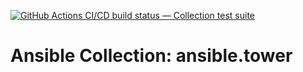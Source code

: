 [![GitHub Actions CI/CD build status — Collection test suite](https://github.com/coll-test/ansible.tower/workflows/Collection%20test%20suite/badge.svg?branch=master)](https://github.com/coll-test/ansible.tower/actions?query=workflow%3A%22Collection%20test%20suite%22)

Ansible Collection: ansible.tower
=================================================